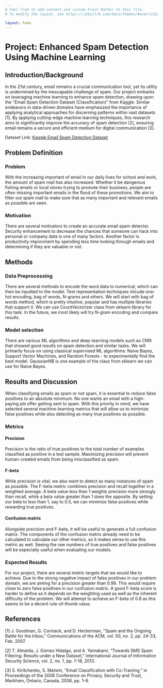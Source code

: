 ```yaml
---
# Feel free to add content and custom Front Matter to this file.
# To modify the layout, see https://jekyllrb.com/docs/themes/#overriding-theme-defaults

layout: home
---
```

# Project: Enhanced Spam Detection Using Machine Learning

## Introduction/Background

In the 21st century, email remains a crucial communication tool, yet its utility is undermined by the inescapable challenge of spam. Our project embarks on leveraging machine learning to enhance spam detection, drawing upon the "Email Spam Detection Dataset (Classification)" from Kaggle. Similar endeavors in data-driven domains have emphasized the importance of applying analytical approaches for discerning patterns within vast datasets [1]. By applying cutting-edge machine learning techniques, this research aims to significantly improve the accuracy of spam detection [2], ensuring email remains a secure and efficient medium for digital communication [3]. 

Dataset Link: [Kaggle Email Spam Detection Dataset](https://www.kaggle.com/datasets/shantanudhakadd/email-spam-detection-dataset-classification)

## Problem Definition

### Problem 
With the increasing important of email in our daily lives for school and work, the amount of spam mail has also increased. Whether it be dangerous fishing emails or local stores trying to promote their business, people are often missing important emails in the flood of these promotions. We aim to filter out spam mail to make sure that as many important and relevant emails as possible are seen.

### Motivation 
There are several motivators to create an accurate email spam detector. Security enhancement to decrease the chances that someone can hack into personal or company data is one of many factors. Another factor is productivity improvment by spending less time looking through emails and determining if they are valuable or not.

## Methods

### Data Preprocessing
There are several methods to encode the word data to numerical, which can then be inputted to the model. Text representation techniques inlcude one-hot encoding, bag of words, N-grams and others. We will start with bag of words method, which is pretty intuitive, popular and has multiple libraries that support it. We can use CountVectorizer class from sklearn library for this task. In the future, we most likely will try N-gram encoding and compare results.  

### Model selection
There are various ML algorithms and deep-learning models such as CNN that showed good results on spam detection and similar tasks. We will primarily focus on using classical supervised ML algorithms: Naive Bayes, Support Vector Machines, and Random Forests - to experimentally find the best model. GaussianNB is one example of the class from sklearn we can use for Naive Bayes. 

## Results and Discussion
When classifying emails as spam or not spam, it is essential to reduce false positives to an absolute minimum. No one wants an email with a high-paying job offer getting sent to spam. With this priority in mind, we have selected several machine-learning metrics that will allow us to minimize false positives while also detecting as many true positives as possible.

### Metrics
#### Precision 
Precision is the ratio of true positives to the total number of examples classified as positive in a test sample. Maximizing precision will prevent human-created emails from being misclassified as spam.

#### F-beta 
While precision is vital, we also want to detect as many instances of spam as possible. The F-beta metric combines precision and recall together in a weighted average. A beta value less than 1 weights precision more strongly than recall, while a beta value greater than 1 does the opposite. By setting our beta to less than 1, say to 0.5, we can minimize false positives while rewarding true positives.

#### Confusion matrix 
Alongside precision and F-beta, it will be useful to generate a full confusion matrix. The components of the confusion matrix already need to be calculated to calculate our other metrics, so it makes sense to use this metric as well. Seeing the raw numbers of true positives and false positives will be especially useful when evaluating our models.

### Expected Results
For our project, there are several metric targets that we would like to achieve. Due to the strong negative impact of false positives in our problem domain, we are aiming for a precision greater than 0.99. This would require close to zero false positives in our confusion matrix. A good F-beta score is harder to define as it depends on the weighting used as well as the inherent difficulty of the problem. We will attempt to achieve an F-beta of 0.8 as this seems to be a decent rule-of-thumb value.


## References

[1] J. Goodman, G. Cormack, and D. Heckerman, "Spam and the Ongoing Battle for the Inbox," Communications of the ACM, vol. 50, no. 2, pp. 24-33, Feb. 2007.

[2] T. Almeida, J. Gómez Hidalgo, and A. Yamakami, "Towards SMS Spam Filtering: Results under a New Dataset," International Journal of Information Security Science, vol. 2, no. 1, pp. 1-18, 2013.

[3] S. Kiritchenko, S. Matwin, "Email Classification with Co-Training," in Proceedings of the 2006 Conference on Privacy, Security and Trust, Markham, Ontario, Canada, 2006, pp. 1-8.
